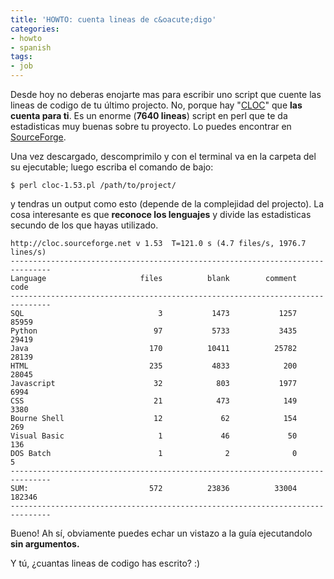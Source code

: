 ```yaml
---
title: 'HOWTO: cuenta lineas de c&oacute;digo'
categories:
- howto
- spanish
tags:
- job
---
```

Desde hoy no deberas enojarte mas para escribir uno script que cuente las
lineas de codigo de tu último projecto. No, porque hay
"[CLOC](http://cloc.sourceforge.net/)" que **las cuenta para ti**. Es un enorme
(**7640 lineas**) script en perl que te da estadisticas muy buenas sobre tu
proyecto. Lo puedes encontrar en [SourceForge](http://cloc.sourceforge.net/).

Una vez descargado, descomprimilo y con el terminal va en la carpeta del su
ejecutable; luego escriba el comando de bajo:
```
$ perl cloc-1.53.pl /path/to/project/
```

y tendras un output como esto (depende de la complejidad del projecto). La
cosa interesante es que **reconoce los lenguajes** y divide las estadisticas
secundo de los que hayas utilizado.

    
```
http://cloc.sourceforge.net v 1.53  T=121.0 s (4.7 files/s, 1976.7 lines/s)
-------------------------------------------------------------------------------
Language                     files          blank        comment           code
-------------------------------------------------------------------------------
SQL                              3           1473           1257          85959
Python                          97           5733           3435          29419
Java                           170          10411          25782          28139
HTML                           235           4833            200          28045
Javascript                      32            803           1977           6994
CSS                             21            473            149           3380
Bourne Shell                    12             62            154            269
Visual Basic                     1             46             50            136
DOS Batch                        1              2              0              5
-------------------------------------------------------------------------------
SUM:                           572          23836          33004         182346
-------------------------------------------------------------------------------
```

Bueno! Ah sí, obviamente puedes echar un vistazo a la guía ejecutandolo
**sin argumentos.**

Y tú, ¿cuantas lineas de codigo has escrito? :)
